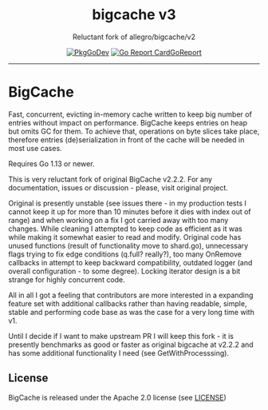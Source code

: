 <p align="center">
    <h1 align="center">bigcache v3</h1>
    <p align="center">
        Reluctant fork of allegro/bigcache/v2
    </p>
    <p align="center">
        <a href="https://pkg.go.dev/github.com/rupor-github/bigcache/v3"><img src="https://pkg.go.dev/badge/github.com/rupor-github/bigcache/v3" alt="PkgGoDev"></a>
        <a href="https://goreportcard.com/report/github.com/rupor-github/bigcache"><img alt="Go Report Card" src="https://goreportcard.com/badge/github.com/rupor-github/bigcache" alt="GoReport"/>GoReport</a>
    </p>
    <hr>
</p>

# BigCache

Fast, concurrent, evicting in-memory cache written to keep big number of entries without impact on performance.
BigCache keeps entries on heap but omits GC for them. To achieve that, operations on byte slices take place,
therefore entries (de)serialization in front of the cache will be needed in most use cases.

Requires Go 1.13 or newer.

This is very reluctant fork of original BigCache v2.2.2. For any documentation, issues or discussion - please, visit original project.

Original is presently unstable (see issues there - in my production tests I cannot keep it up for more than 10 minutes before it dies with index out of range) and when working on a fix I got carried away with too many changes.
While cleaning I attempted to keep code as efficient as it was while making it somewhat easier to read and modify. 
Original code has unused functions (result of functionality move to shard.go), unnecessary flags trying to fix edge conditions (q.full? really?), too many OnRemove callbacks in attempt to keep backward compatibility, outdated logger (and overall configuration - to some degree).
Locking iterator design is a bit strange for highly concurrent code. 

All in all I got a feeling that contributors are more interested in a expanding feature set with additional callbacks rather than having readable, simple, stable and performing code base as was the case for a very long time with v1.

Until I decide if I want to make upstream PR I will keep this fork - it is presently benchmarks as good or faster as original bigcache at v2.2.2 and has some additional functionality I need (see GetWithProcesssing).

## License

BigCache is released under the Apache 2.0 license (see [LICENSE](LICENSE))
